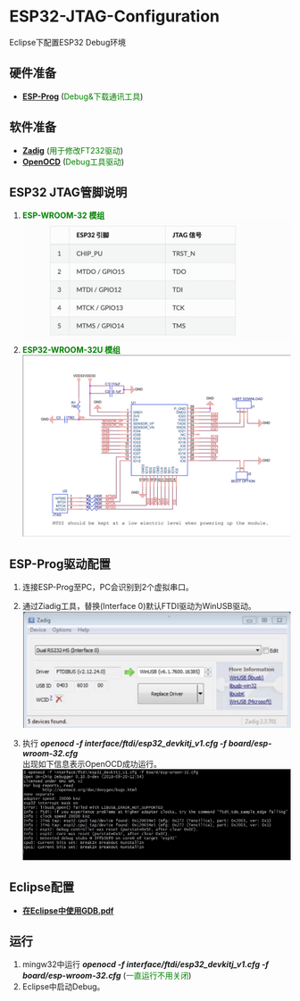 # ESP32-JTAG-Configuration
Eclipse下配置ESP32 Debug环境

## 硬件准备
* [**ESP-Prog**](https://github.com/espressif/esp-iot-solution/blob/master/documents/evaluation_boards/ESP-Prog_guide_cn.md)  (<font color='green'>Debug&下载通讯工具</font>) 

## 软件准备
* [**Zadig**](https://zadig.akeo.ie/)  (<font color='green'>用于修改FT232驱动</font>)   
* [**OpenOCD**](https://github.com/espressif/openocd-esp32/releases)  (<font color='green'>Debug工具驱动</font>)   

## ESP32 JTAG管脚说明
1. <font color='green'>**ESP-WROOM-32 模组**</font>
 ![](./image/ESP-WROOM-32-JTAG.jpg)  
1. <font color='green'>**ESP32-WROOM-32U 模组**</font>
 ![](./image/ESP32-WROOM-32U-JTAG.jpg)  
## ESP-Prog驱动配置  
1. 连接ESP-Prog至PC，PC会识别到2个虚拟串口。
1. 通过Ziadig工具，替换(Interface 0)默认FTDI驱动为WinUSB驱动。  
 ![](./image/Zadig.jpg)  

1. 执行 ***openocd -f interface/ftdi/esp32_devkitj_v1.cfg -f board/esp-wroom-32.cfg***  
出现如下信息表示OpenOCD成功运行。  
![](./image/OpenOCD.jpg)  

## Eclipse配置    
* [**在Eclipse中使用GDB.pdf**](./doc/在Eclipse中使用GDB.pdf) 

## 运行  
1. mingw32中运行 ***openocd -f interface/ftdi/esp32_devkitj_v1.cfg -f board/esp-wroom-32.cfg*** (<font color='green'>一直运行不用关闭</font>)
1. Eclipse中启动Debug。